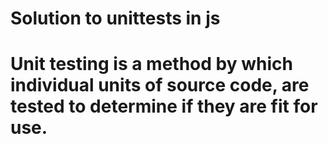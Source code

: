 # Solution to unittests in js

# Unit testing is a method by which individual units of source code, are tested to determine if they are fit for use.